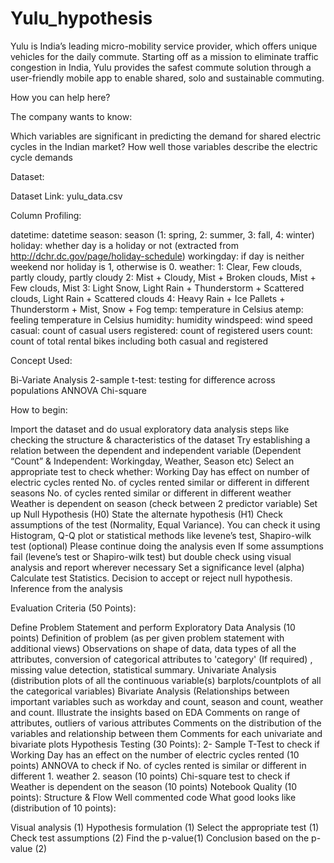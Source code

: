 # Yulu_hypothesis
Yulu is India’s leading micro-mobility service provider, which offers unique vehicles for the daily commute. Starting off as a mission to eliminate traffic congestion in India, Yulu provides the safest commute solution through a user-friendly mobile app to enable shared, solo and sustainable commuting.


How you can help here?

The company wants to know:

Which variables are significant in predicting the demand for shared electric cycles in the Indian market?
How well those variables describe the electric cycle demands

Dataset:

Dataset Link: yulu_data.csv


Column Profiling:

datetime: datetime
season: season (1: spring, 2: summer, 3: fall, 4: winter)
holiday: whether day is a holiday or not (extracted from http://dchr.dc.gov/page/holiday-schedule)
workingday: if day is neither weekend nor holiday is 1, otherwise is 0.
weather:
1: Clear, Few clouds, partly cloudy, partly cloudy
2: Mist + Cloudy, Mist + Broken clouds, Mist + Few clouds, Mist
3: Light Snow, Light Rain + Thunderstorm + Scattered clouds, Light Rain + Scattered clouds
4: Heavy Rain + Ice Pallets + Thunderstorm + Mist, Snow + Fog
temp: temperature in Celsius
atemp: feeling temperature in Celsius
humidity: humidity
windspeed: wind speed
casual: count of casual users
registered: count of registered users
count: count of total rental bikes including both casual and registered

Concept Used:

Bi-Variate Analysis
2-sample t-test: testing for difference across populations
ANNOVA
Chi-square

How to begin:

Import the dataset and do usual exploratory data analysis steps like checking the structure & characteristics of the dataset
Try establishing a relation between the dependent and independent variable (Dependent “Count” & Independent: Workingday, Weather, Season etc)
Select an appropriate test to check whether:
Working Day has effect on number of electric cycles rented
No. of cycles rented similar or different in different seasons
No. of cycles rented similar or different in different weather
Weather is dependent on season (check between 2 predictor variable)
Set up Null Hypothesis (H0)
State the alternate hypothesis (H1)
Check assumptions of the test (Normality, Equal Variance). You can check it using Histogram, Q-Q plot or statistical methods like levene’s test, Shapiro-wilk test (optional)
Please continue doing the analysis even If some assumptions fail (levene’s test or Shapiro-wilk test) but double check using visual analysis and report wherever necessary
Set a significance level (alpha)
Calculate test Statistics.
Decision to accept or reject null hypothesis.
Inference from the analysis

Evaluation Criteria (50 Points):

Define Problem Statement and perform Exploratory Data Analysis (10 points)
Definition of problem (as per given problem statement with additional views)
Observations on shape of data, data types of all the attributes, conversion of categorical attributes to 'category' (If required) , missing value detection, statistical summary.
Univariate Analysis (distribution plots of all the continuous variable(s) barplots/countplots of all the categorical variables)
Bivariate Analysis (Relationships between important variables such as workday and count, season and count, weather and count.
Illustrate the insights based on EDA
Comments on range of attributes, outliers of various attributes
Comments on the distribution of the variables and relationship between them
Comments for each univariate and bivariate plots
Hypothesis Testing (30 Points):
2- Sample T-Test to check if Working Day has an effect on the number of electric cycles rented (10 points)
ANNOVA to check if No. of cycles rented is similar or different in different 1. weather 2. season (10 points)
Chi-square test to check if Weather is dependent on the season (10 points)
Notebook Quality (10 points):
Structure & Flow
Well commented code
What good looks like (distribution of 10 points):

Visual analysis (1)
Hypothesis formulation (1)
Select the appropriate test (1)
Check test assumptions (2)
Find the p-value(1)
Conclusion based on the p-value (2)
